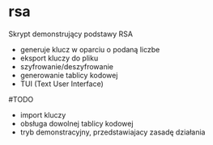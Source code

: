 # rsa
Skrypt demonstrujący podstawy RSA
  - generuje klucz w oparciu o podaną liczbe
  - eksport kluczy do pliku
  - szyfrowanie/deszyfrowanie
  - generowanie tablicy kodowej
  - TUI (Text User Interface)


  #TODO
  - import kluczy
  - obsługa dowolnej tablicy kodowej
  - tryb demonstracyjny, przedstawiajacy zasadę działania
